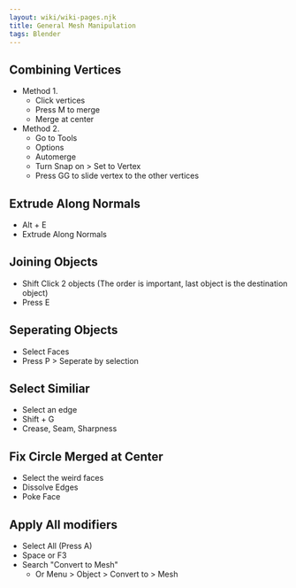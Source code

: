 ```yaml
---
layout: wiki/wiki-pages.njk
title: General Mesh Manipulation
tags: Blender
---
```


## Combining Vertices
- Method 1.
  - Click vertices
  - Press M to merge
  - Merge at center
- Method 2.
  - Go to Tools
  - Options
  - Automerge
  - Turn Snap on > Set to Vertex
  - Press GG to slide vertex to the other vertices

## Extrude Along Normals
- Alt + E
- Extrude Along Normals

## Joining Objects
- Shift Click 2 objects (The order is important, last object is the destination object)
- Press E

## Seperating Objects
- Select Faces
- Press P > Seperate by selection

## Select Similiar
- Select an edge
- Shift + G
- Crease, Seam, Sharpness

## Fix Circle Merged at Center
- Select the weird faces
- Dissolve Edges
- Poke Face

## Apply All modifiers
- Select All (Press A)
- Space or F3
- Search "Convert to Mesh"
  - Or Menu > Object > Convert to > Mesh